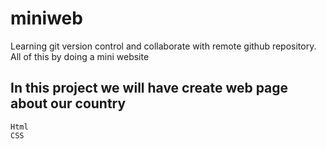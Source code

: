  # miniweb
  Learning git version control and collaborate with remote github repository. All of this by doing a mini website 
 ## In this project we will have create web page about our country 
	Html 
	CSS
 